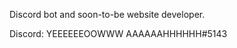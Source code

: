 Discord bot and soon-to-be website developer.

Discord: YEEEEEEOOWWW AAAAAAHHHHHH#5143

<!---
Thanos-Dev/Thanos-Dev is a ✨ special ✨ repository because its `README.md` (this file) appears on your GitHub profile.
You can click the Preview link to take a look at your changes.
--->
